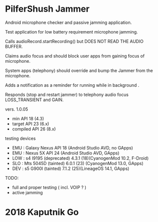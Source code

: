 # PilferShush Jammer
Android microphone checker and passive jamming application.  

Test application for low battery requirement microphone jamming.

Calls audioRecord.startRecording() but DOES NOT READ THE AUDIO BUFFER.

Claims audio focus and should block user apps from gaining focus of microphone.

System apps (telephony) should override and bump the Jammer from the microphone. 

Adds a notification as a reminder for running while in background .

Responds (stop and restart jammer) to telephony audio focus LOSS_TRANSIENT and GAIN.


   vers. 1.0.05
   - min API 18 (4.3)
   - target API 23 (6.x)
   - compiled API 26 (8.x)

   testing devices
   - EMU : Galaxy Nexus API 18 (Android Studio AVD, no GApps)
   - EMU : Nexus 5X API 24 (Android Studio AVD, GApps)
   - LOW : s4 I9195 (deprecated) 4.3.1 (18)(CyanogenMod 10.2, F-Droid)
   - SLO : Mts 5045D (tainted) 6.0.1 (23) (CyanogenMod 13.0, GApps)
   - DEV : s5 G900I (tainted) 7.1.2 (25)(LineageOS 14.1, GApps)
 
 TODO:
 - full and proper testing ( incl. VOIP ? )
 - active jamming

# 2018 Kaputnik Go